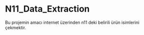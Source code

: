 # N11_Data_Extraction
Bu projemin amacı internet üzerinden n11 deki belirili ürün isimlerini çekmektir.
